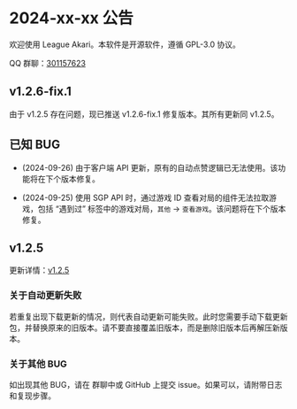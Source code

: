 # 2024-xx-xx 公告

欢迎使用 League Akari。本软件是开源软件，遵循 GPL-3.0 协议。

QQ 群聊：[301157623](https://qm.qq.com/q/F1Xv85etlm)

## v1.2.6-fix.1

由于 v1.2.5 存在问题，现已推送 v1.2.6-fix.1 修复版本。其所有更新同 v1.2.5。

## 已知 BUG

- (2024-09-26) 由于客户端 API 更新，原有的自动点赞逻辑已无法使用。该功能将在下个版本修复。

- (2024-09-25) 使用 SGP API 时，通过游戏 ID 查看对局的组件无法拉取游戏，包括 “遇到过” 标签中的游戏对局，`其他` -> `查看游戏`。该问题将在下个版本修复。

## v1.2.5

更新详情：[v1.2.5](https://hanxven.github.io/LeagueAkari/updates/v1.2.5.html)

### 关于自动更新失败

若重复出现下载更新的情况，则代表自动更新可能失败。此时您需要手动下载更新包，并替换原来的旧版本。请不要直接覆盖旧版本，而是删除旧版本后再解压新版本。

### 关于其他 BUG

如出现其他 BUG，请在 群聊中或 GitHub 上提交 issue。如果可以，请附带日志和复现步骤。
